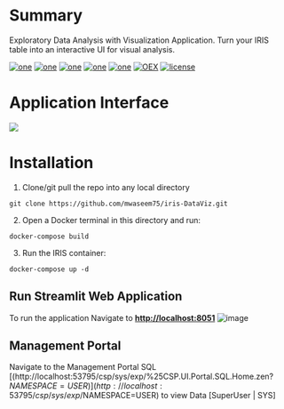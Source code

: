 
# Summary
Exploratory Data Analysis with Visualization Application. Turn your IRIS table into an interactive UI for visual analysis.

[![one](https://img.shields.io/badge/Platform-InterSystems%20IRIS-blue)](https://www.intersystems.com/data-platform/) [![one](https://img.shields.io/badge/WebFrameWork-Streamlit-Orange)](https://streamlit.io/) [![one](https://img.shields.io/badge/VectorStore-IRIS-blue)](https://www.intersystems.com/data-platform/) [![one](https://img.shields.io/badge/ORM-SQLAlchemy-teal)](https://www.sqlalchemy.org/)  [![one](https://img.shields.io/badge/PythonLib-pygwalker-yellow)](https://docs.kanaries.net/pygwalker) [![OEX](https://img.shields.io/badge/Available%20on-Intersystems%20Open%20Exchange-00b2a9.svg)](https://github.com/mwaseem75/iris-RAG-Gen/blob/main/LICENSE) [![license](https://img.shields.io/badge/License-MIT-blue.svg)](https://github.com/mwaseem75/iris-RAG-Gen/blob/main/LICENSE)

# Application Interface
![](https://github.com/mwaseem75/iris-DataViz/blob/main/appInfo.gif)

# Installation
1. Clone/git pull the repo into any local directory

```
git clone https://github.com/mwaseem75/iris-DataViz.git
```

2. Open a Docker terminal in this directory and run:

```
docker-compose build
```

3. Run the IRIS container:

```
docker-compose up -d 
```

## Run Streamlit Web Application
To run the application Navigate to [**http://localhost:8051**](http://localhost:8051) 
![image](https://github.com/user-attachments/assets/fb2c5b30-52ab-4ee5-afbc-2b236c01e261)

## Management Portal
Navigate to the Management Portal SQL [(http://localhost:53795/csp/sys/exp/%25CSP.UI.Portal.SQL.Home.zen?$NAMESPACE=USER)](http://localhost:53795/csp/sys/exp/%25CSP.UI.Portal.SQL.Home.zen?$NAMESPACE=USER) to view Data [SuperUser | SYS]
